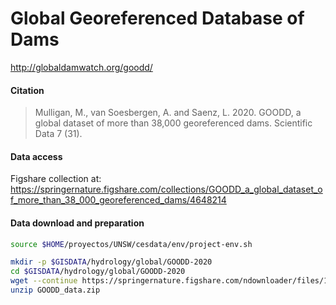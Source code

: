 # Global Georeferenced Database of Dams

http://globaldamwatch.org/goodd/

#### Citation
> Mulligan, M., van Soesbergen, A. and Saenz, L. 2020. GOODD, a global dataset of more than 38,000 georeferenced dams. Scientific Data 7 (31).

#### Data access

Figshare collection at: https://springernature.figshare.com/collections/GOODD_a_global_dataset_of_more_than_38_000_georeferenced_dams/4648214
#### Data download and preparation


```sh
source $HOME/proyectos/UNSW/cesdata/env/project-env.sh

mkdir -p $GISDATA/hydrology/global/GOODD-2020
cd $GISDATA/hydrology/global/GOODD-2020
wget --continue https://springernature.figshare.com/ndownloader/files/17462066 --output-document=GOODD_data.zip
unzip GOODD_data.zip

```
